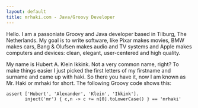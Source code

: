```yaml
---
layout: default
title: mrhaki.com - Java/Groovy Developer
---
```


Hello. I am a passoniate Groovy and Java developer based in Tilburg, The Netherlands.
My goal is to write software, like Pixar makes movies, BMW makes cars,
Bang & Olufsen makes audio and TV systems and Apple makes computers and devices:
clean, elegant, user-centered and high quality.

My name is Hubert A. Klein Ikkink. Not a very common name, right?
To make things easier I just picked the first letters of my firstname and surname
and came up with haki. So there you have it, now I am known as Mr. Haki or mrhaki for short.
The following Groovy code shows this:

    assert ['Hubert', 'Alexander', 'Klein', 'Ikkink'].
           inject('mr') { c,n -> c += n[0].toLowerCase() } == 'mrhaki'